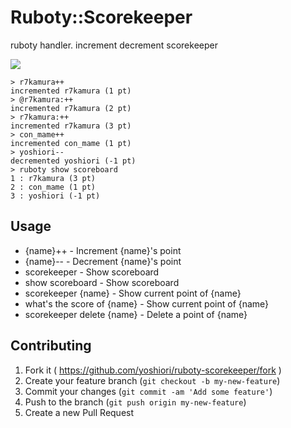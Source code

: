 # Ruboty::Scorekeeper

ruboty handler.
increment decrement scorekeeper

![](https://www.evernote.com/shard/s4/sh/735a955e-0b8f-4b92-b5fa-fc37e0aa1d50/373f7227962198cfdbf0f2721813d3e5/deep/0/Slack.png)

```
> r7kamura++
incremented r7kamura (1 pt)
> @r7kamura:++
incremented r7kamura (2 pt)
> r7kamura:++
incremented r7kamura (3 pt)
> con_mame++
incremented con_mame (1 pt)
> yoshiori--
decremented yoshiori (-1 pt)
> ruboty show scoreboard
1 : r7kamura (3 pt)
2 : con_mame (1 pt)
3 : yoshiori (-1 pt)
```
## Usage

* {name}++ - Increment {name}'s point
* {name}-- - Decrement {name}'s point
* scorekeeper - Show scoreboard
* show scoreboard - Show scoreboard
* scorekeeper {name} - Show current point of {name}
* what's the score of {name} - Show current point of {name}
* scorekeeper delete {name} - Delete a point of {name}

## Contributing

1. Fork it ( https://github.com/yoshiori/ruboty-scorekeeper/fork )
2. Create your feature branch (`git checkout -b my-new-feature`)
3. Commit your changes (`git commit -am 'Add some feature'`)
4. Push to the branch (`git push origin my-new-feature`)
5. Create a new Pull Request
